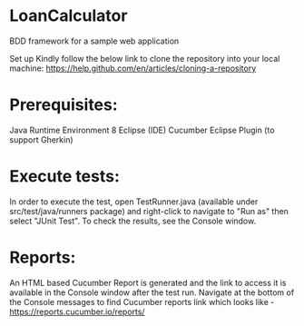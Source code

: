 # LoanCalculator

BDD framework for a sample web application

Set up
Kindly follow the below link to clone the repository into your local machine: https://help.github.com/en/articles/cloning-a-repository

# Prerequisites:

Java Runtime Environment 8
Eclipse (IDE)
Cucumber Eclipse Plugin (to support Gherkin)

# Execute tests:

In order to execute the test, open TestRunner.java (available under src/test/java/runners package) and right-click to navigate to "Run as" then select "JUnit Test". To check the results, see the Console window.

# Reports:

An HTML based Cucumber Report is generated and the link to access it is available in the Console window after the test run.
Navigate at the bottom of the Console messages to find Cucumber reports link which looks like - https://reports.cucumber.io/reports/<uuid>

